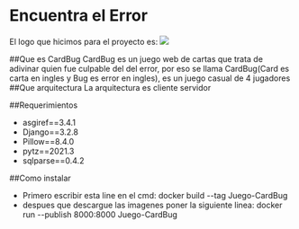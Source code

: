 
# Encuentra el Error

El logo que hicimos para el proyecto es:
![](https://github.com/AlejoCifuentes98/senasoft2021django/blob/frontend/static/img/logblancoblanco.png?raw=true)

##Que es CardBug
CardBug es un juego web de cartas que trata de adivinar quien fue culpable del del error, por eso se llama CardBug(Card es carta en ingles y Bug es error en ingles), es un juego casual de 4 jugadores 
##Que arquitectura
La arquitectura es cliente servidor

##Requerimientos
- asgiref==3.4.1
- Django==3.2.8
- Pillow==8.4.0
- pytz==2021.3
- sqlparse==0.4.2

##Como instalar
- Primero escribir esta line en el cmd: 
 docker build --tag Juego-CardBug
- despues que descargue las imagenes poner la siguiente linea:
 docker run --publish 8000:8000 Juego-CardBug
